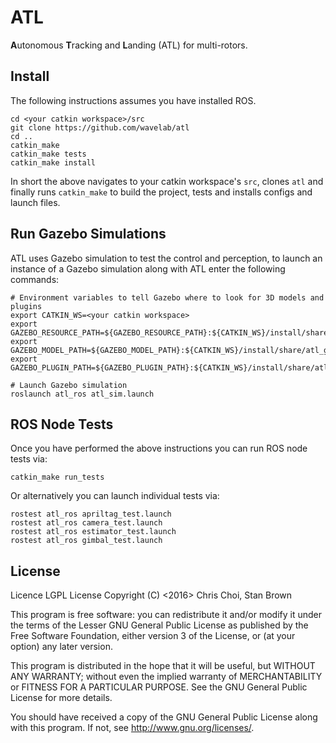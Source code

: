 # ATL

**A**utonomous **T**racking and **L**anding (ATL) for multi-rotors.


## Install

The following instructions assumes you have installed ROS.

    cd <your catkin workspace>/src
    git clone https://github.com/wavelab/atl
    cd ..
    catkin_make
    catkin_make tests
    catkin_make install

In short the above navigates to your catkin workspace's `src`, clones `atl`
and finally runs `catkin_make` to build the project, tests and installs configs
and launch files.


## Run Gazebo Simulations

ATL uses Gazebo simulation to test the control and perception, to launch an
instance of a Gazebo simulation along with ATL enter the following commands:

    # Environment variables to tell Gazebo where to look for 3D models and plugins
    export CATKIN_WS=<your catkin workspace>
    export GAZEBO_RESOURCE_PATH=${GAZEBO_RESOURCE_PATH}:${CATKIN_WS}/install/share/atl_gazebo/
    export GAZEBO_MODEL_PATH=${GAZEBO_MODEL_PATH}:${CATKIN_WS}/install/share/atl_gazebo/models
    export GAZEBO_PLUGIN_PATH=${GAZEBO_PLUGIN_PATH}:${CATKIN_WS}/install/share/atl_gazebo/plugins

    # Launch Gazebo simulation
    roslaunch atl_ros atl_sim.launch


## ROS Node Tests

Once you have performed the above instructions you can run ROS node tests via:

    catkin_make run_tests

Or alternatively you can launch individual tests via:

    rostest atl_ros apriltag_test.launch
    rostest atl_ros camera_test.launch
    rostest atl_ros estimator_test.launch
    rostest atl_ros gimbal_test.launch


## License

Licence LGPL License Copyright (C) <2016> Chris Choi, Stan Brown

This program is free software: you can redistribute it and/or modify it under
the terms of the Lesser GNU General Public License as published by the Free
Software Foundation, either version 3 of the License, or (at your option) any
later version.

This program is distributed in the hope that it will be useful, but WITHOUT ANY
WARRANTY; without even the implied warranty of MERCHANTABILITY or FITNESS FOR
A PARTICULAR PURPOSE.  See the GNU General Public License for more details.

You should have received a copy of the GNU General Public License along with
this program.  If not, see <http://www.gnu.org/licenses/>.
